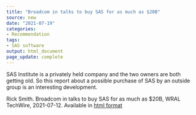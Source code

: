 ```yaml
---
title: "Broadcom in talks to buy SAS for as much as $20B"
source: new
date: "2021-07-19"
categories:
- Recommendation
tags:
- SAS software
output: html_document
page_update: complete
---
```


SAS Institute is a privately held company and the two owners are both getting old. So this report about a possible purchase of SAS by an outside group is an interesting development.

<!--more-->

Rick Smith. Broadcom in talks to buy SAS for as much as $20B, WRAL TechWire, 2021-07-12. Available in [html format][smi1]

[smi1]: https://www.wraltechwire.com/2021/07/12/report-broadcom-in-talks-to-buy-sas-for-as-much-as-20b/
